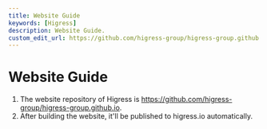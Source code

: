 ```yaml
---
title: Website Guide
keywords: [Higress]
description: Website Guide.
custom_edit_url: https://github.com/higress-group/higress-group.github.io/blob/master/i18n/zh-cn/docusaurus-plugin-content-docs/current/developers/committer-guide/website-guide_dev.md
---
```


# Website Guide

1. The website repository of Higress is https://github.com/higress-group/higress-group.github.io.
2. After building the website, it'll be published to higress.io automatically.
